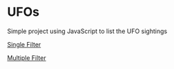 # UFOs
Simple project using JavaScript to list the UFO sightings 

[Single Filter](https://raw.githack.com/mahmud-nobe/UFOs/main/single_filter/index.html)

[Multiple Filter](https://raw.githack.com/mahmud-nobe/UFOs/main/multiple_filter/index.html)

